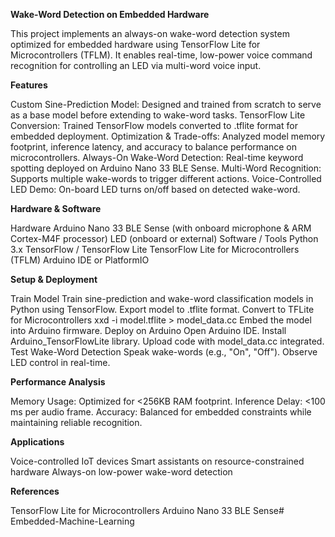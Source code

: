 **Wake-Word Detection on Embedded Hardware**

This project implements an always-on wake-word detection system optimized for embedded hardware using TensorFlow Lite for Microcontrollers (TFLM). It enables real-time, low-power voice command recognition for controlling an LED via multi-word voice input.

**Features**

Custom Sine-Prediction Model: Designed and trained from scratch to serve as a base model before extending to wake-word tasks.
TensorFlow Lite Conversion: Trained TensorFlow models converted to .tflite format for embedded deployment.
Optimization & Trade-offs: Analyzed model memory footprint, inference latency, and accuracy to balance performance on microcontrollers.
Always-On Wake-Word Detection: Real-time keyword spotting deployed on Arduino Nano 33 BLE Sense.
Multi-Word Recognition: Supports multiple wake-words to trigger different actions.
Voice-Controlled LED Demo: On-board LED turns on/off based on detected wake-word.

**Hardware & Software**

Hardware
Arduino Nano 33 BLE Sense (with onboard microphone & ARM Cortex-M4F processor)
LED (onboard or external)
Software / Tools
Python 3.x
TensorFlow / TensorFlow Lite
TensorFlow Lite for Microcontrollers (TFLM)
Arduino IDE or PlatformIO

**Setup & Deployment**

Train Model
Train sine-prediction and wake-word classification models in Python using TensorFlow.
Export model to .tflite format.
Convert to TFLite for Microcontrollers
xxd -i model.tflite > model_data.cc
Embed the model into Arduino firmware.
Deploy on Arduino
Open Arduino IDE.
Install Arduino_TensorFlowLite library.
Upload code with model_data.cc integrated.
Test Wake-Word Detection
Speak wake-words (e.g., "On", "Off").
Observe LED control in real-time.

**Performance Analysis**

Memory Usage: Optimized for <256KB RAM footprint.
Inference Delay: <100 ms per audio frame.
Accuracy: Balanced for embedded constraints while maintaining reliable recognition.


**Applications**

Voice-controlled IoT devices
Smart assistants on resource-constrained hardware
Always-on low-power wake-word detection

**References**

TensorFlow Lite for Microcontrollers
Arduino Nano 33 BLE Sense# Embedded-Machine-Learning
